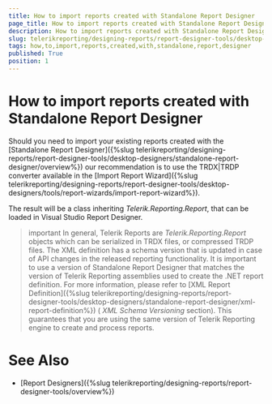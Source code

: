 ```yaml
---
title: How to import reports created with Standalone Report Designer
page_title: How to import reports created with Standalone Report Designer | for Telerik Reporting Documentation
description: How to import reports created with Standalone Report Designer
slug: telerikreporting/designing-reports/report-designer-tools/desktop-designers/visual-studio-report-designer/how-to-import-reports-created-with-standalone-report-designer
tags: how,to,import,reports,created,with,standalone,report,designer
published: True
position: 1
---
```


# How to import reports created with Standalone Report Designer



Should you need to import your existing reports created with the [Standalone Report Designer]({%slug telerikreporting/designing-reports/report-designer-tools/desktop-designers/standalone-report-designer/overview%})
        our recommendation is to use the TRDX|TRDP converter available in the [Import Report Wizard]({%slug telerikreporting/designing-reports/report-designer-tools/desktop-designers/tools/report-wizards/import-report-wizard%}).
      

The result will be a class inheriting *Telerik.Reporting.Report*, that can be loaded in Visual Studio Report Designer.
      

>important In general, Telerik Reports are  *Telerik.Reporting.Report*  objects which can be serialized in TRDX files, or compressed TRDP files.          The XML definition has a schema version that is updated in case of API changes in the released reporting functionality.          It is important to use a version of Standalone Report Designer that matches the version of Telerik Reporting assemblies used to create the .NET report definition.          For more information, please refer to [XML Report Definition]({%slug telerikreporting/designing-reports/report-designer-tools/desktop-designers/standalone-report-designer/xml-report-definition%}) ( *XML Schema Versioning*  section).          This guarantees that you are using the same version of Telerik Reporting engine to create and process reports.        


# See Also


 * [Report Designers]({%slug telerikreporting/designing-reports/report-designer-tools/overview%})
